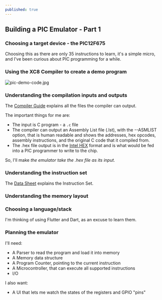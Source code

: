 ```yaml
---
published: true
---
```

## Building a PIC Emulator - Part 1

### Choosing a target device - the PIC12F675
Choosing this as there are only 35 instructions to learn, it's a simple micro, and I've been curious about PIC programming for a while.

### Using the XC8 Compiler to create a demo program
![pic-demo-code.jpg]({{site.baseurl}}/media/pic-demo-code.jpg)

### Understanding the compilation inputs and outputs
The [Compiler Guide](https://ww1.microchip.com/downloads/en/DeviceDoc/52053B.pdf) explains all the files the compiler can output.

The important things for me are:
* The input is C program - a `.c` file
* The compiler can output an Assembly List file (.lst), with the --ASMLIST option, that is human readable and shows the addresses, hex opcodes, assembly instructions, and the original C code that it compiled from.
* The .hex file output is in the [Intel HEX](https://en.wikipedia.org/wiki/Intel_HEX) format and is what would be fed into a PIC programmer to write to the chip.

So, I'll make *the emulator take the .hex file as its input*.

### Understanding the instruction set
The [Data Sheet](http://ww1.microchip.com/downloads/en/DeviceDoc/41190G.pdf) explains the Instruction Set.

### Understanding the memory layout

### Choosing a language/stack
I'm thinking of using Flutter and Dart, as an excuse to learn them.

### Planning the emulator
I'll need:
* A Parser to read the program and load it into memory
* A Memory data structure
* A Program Counter, pointing to the current instruction
* A Microcontroller, that can execute all supported instructions
* I/O

I also want:
* A UI that lets me watch the states of the registers and GPIO "pins"
